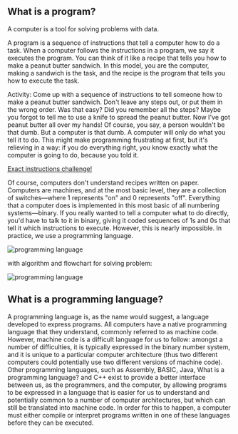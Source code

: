 ## What is a program?

A computer is a tool for solving problems with data.

A program is a sequence of instructions that tell a computer how to do a task. When a computer follows the instructions in a program, we say it executes the program. You can think of it like a recipe that tells you how to make a peanut butter sandwich. In this model, you are the computer, making a sandwich is the task, and the recipe is the program that tells you how to execute the task.

Activity: Come up with a sequence of instructions to tell someone how to make a peanut butter sandwich. Don't leave any steps out, or put them in the wrong order.
Was that easy? Did you remember all the steps? Maybe you forgot to tell me to use a knife to spread the peanut butter. Now I've got peanut butter all over my hands! Of course, you say, a person wouldn't be that dumb. But a computer is that dumb. A computer will only do what you tell it to do. This might make programming frustrating at first, but it's relieving in a way: if you do everything right, you know exactly what the computer is going to do, because you told it.

[Exact instructions challenge!](https://www.youtube.com/watch?v=Ct-lOOUqmyY)

Of course, computers don't understand recipes written on paper. Computers are machines, and at the most basic level, they are a collection of switches—where 1 represents "on" and 0 represents "off". Everything that a computer does is implemented in this most basic of all numbering systems—binary. If you really wanted to tell a computer what to do directly, you'd have to talk to it in binary, giving it coded sequences of 1s and 0s that tell it which instructions to execute. However, this is nearly impossible. In practice, we use a programming language.

![programming language](https://upload.wikimedia.org/wikipedia/commons/2/2d/Programming_language.png)

with algorithm and flowchart for solving problem:

![programming language](https://upload.wikimedia.org/wikipedia/commons/e/e9/Programming.png)

## What is a programming language?

A programming language is, as the name would suggest, a language developed to express programs. All computers have a native programming language that they understand, commonly referred to as machine code. However, machine code is a difficult language for us to follow: amongst a number of difficulties, it is typically expressed in the binary number system, and it is unique to a particular computer architecture (thus two different computers could potentially use two different versions of machine code). Other programming languages, such as Assembly, BASIC, Java, What is a programming language? and C++ exist to provide a better interface between us, as the programmers, and the computer, by allowing programs to be expressed in a language that is easier for us to understand and potentially common to a number of computer architectures, but which can still be translated into machine code. In order for this to happen, a computer must either compile or interpret programs written in one of these languages before they can be executed.